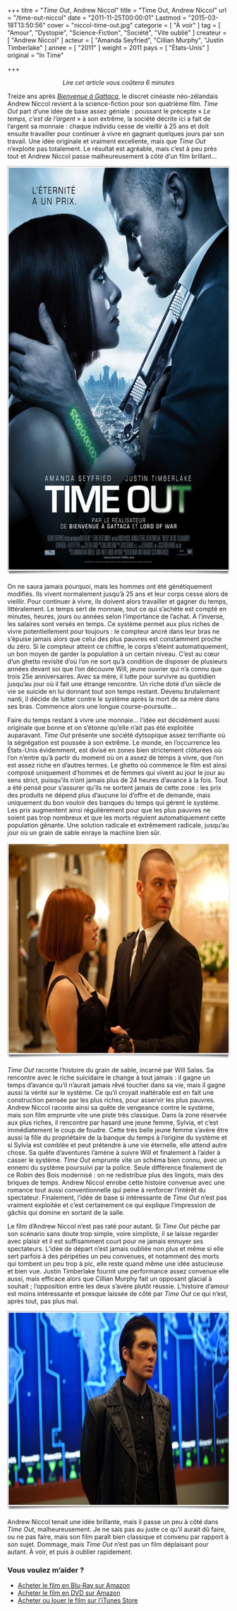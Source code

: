 +++
titre = "<em>Time Out</em>, Andrew Niccol"
title = "Time Out, Andrew Niccol"
url = "/time-out-niccol"
date = "2011-11-25T00:00:01"
Lastmod = "2015-03-18T13:50:56"
cover = "niccol-time-out.jpg"
categorie = [ "À voir" ]
tag = [ "Amour", "Dystopie", "Science-Fiction", "Société", "Vite oublié" ]
createur = [ "Andrew Niccol" ]
acteur = [ "Amanda Seyfried", "Cillian Murphy", "Justin Timberlake" ]
annee = [ "2011" ]
weight = 2011
pays = [ "États-Unis" ]
original = "In Time"

+++

<div style="text-align: center;"><em>Lire cet article vous coûtera 6 minutes</em></div>
<p>Treize ans après <em><a href="http://voiretmanger.fr/2011/07/31/bienvenue-a-gattaca-niccol/">Bienvenue à Gattaca</a></em>, le discret cinéaste néo-zélandais Andrew Niccol revient à la science-fiction pour son quatrième film. <em>Time Out</em> part d&rsquo;une idée de base assez géniale : poussant le précepte &laquo;&nbsp;<em>Le temps, c&rsquo;est de l&rsquo;argent</em>&nbsp;&raquo; à son extrême, la société décrite ici a fait de l&rsquo;argent sa monnaie : chaque individu cesse de vieillir à 25 ans et doit ensuite travailler pour continuer à vivre en gagnant quelques jours par son travail. Une idée originale et vraiment excellente, mais que <em>Time Out</em> n&rsquo;exploite pas totalement. Le résultat est agréable, mais c&rsquo;est à peu près tout et Andrew Niccol passe malheureusement à côté d&rsquo;un film brillant…</p>
<a href="http://www.allocine.fr/film/fichefilm_gen_cfilm=180314.html"><img class="aligncenter" style="border-style: initial; border-color: initial; border-width: 0px;" src="time-out-niccol.jpg" alt="Time out niccol" width="690" height="927" border="0" /></a>
<p>On ne saura jamais pourquoi, mais les hommes ont été génétiquement modifiés. Ils vivent normalement jusqu&rsquo;à 25 ans et leur corps cesse alors de vieillir. Pour continuer à vivre, ils doivent alors travailler et gagner du temps, littéralement. Le temps sert de monnaie, tout ce qui s&rsquo;achète est compté en minutes, heures, jours ou années selon l&rsquo;importance de l&rsquo;achat. À l&rsquo;inverse, les salaires sont versés en temps. Ce système permet aux plus riches de vivre potentiellement pour toujours : le compteur ancré dans leur bras ne s&rsquo;épuise jamais alors que celui des plus pauvres est constamment proche du zéro. Si le compteur atteint ce chiffre, le corps s&rsquo;éteint automatiquement, un bon moyen de garder la population à un certain niveau. C&rsquo;est au cœur d&rsquo;un ghetto revisité d&rsquo;où l&rsquo;on ne sort qu&rsquo;à condition de disposer de plusieurs années devant soi que l&rsquo;on découvre Will, jeune ouvrier qui n&rsquo;a connu que trois 25e anniversaires. Avec sa mère, il lutte pour survivre au quotidien jusqu&rsquo;au jour où il fait une étrange rencontre. Un riche doté d&rsquo;un siècle de vie se suicide en lui donnant tout son temps restant. Devenu brutalement nanti, il décide de lutter contre le système après la mort de sa mère dans ses bras. Commence alors une longue course-poursuite…</p>
<p>Faire du temps restant à vivre une monnaie… l&rsquo;idée est décidément aussi originale que bonne et on s&rsquo;étonne qu&rsquo;elle n&rsquo;ait pas été exploitée auparavant. <em>Time Out</em> présente une société dytsopique assez terrifiante où la ségrégation est poussée à son extrême. Le monde, en l&rsquo;occurrence les États-Unis évidemment, est divisé en zones bien strictement clôturées où l&rsquo;on n&rsquo;entre qu&rsquo;à partir du moment où on a assez de temps à vivre, que l&rsquo;on est assez riche en d&rsquo;autres termes. Le ghetto où commence le film est ainsi composé uniquement d&rsquo;hommes et de femmes qui vivent au jour le jour au sens strict, puisqu&rsquo;ils n&rsquo;ont jamais plus de 24 heures d&rsquo;avance à la fois. Tout a été pensé pour s&rsquo;assurer qu&rsquo;ils ne sortent jamais de cette zone : les prix des produits ne dépend plus d&rsquo;aucune loi d&rsquo;offre et de demande, mais uniquement du bon vouloir des banques du temps qui gèrent le système. Les prix augmentent ainsi régulièrement pour que les plus pauvres ne soient pas trop nombreux et que les morts régulent automatiquement cette population gênante. Une solution radicale et extrêmement radicale, jusqu&rsquo;au jour où un grain de sable enraye la machine bien sûr.</p>
<img class="aligncenter" style="border-style: initial; border-color: initial; border-width: 0px;" src="time-out-timberlake-seyfried.jpg" alt="Time out timberlake seyfried" width="690" height="490" border="0" />
<p><em>Time Out</em> raconte l&rsquo;histoire du grain de sable, incarné par Will Salas. Sa rencontre avec le riche suicidaire le change à tout jamais : il gagne un temps d&rsquo;avance qu&rsquo;il n&rsquo;aurait jamais rêvé toucher dans sa vie, mais il gagne aussi la vérité sur le système. Ce qu&rsquo;il croyait inaltérable est en fait une construction pensée par les plus riches, pour asservir les plus pauvres. Andrew Niccol raconte ainsi sa quête de vengeance contre le système, mais son film emprunte vite une piste très classique. Dans la zone réservée aux plus riches, il rencontre par hasard une jeune femme, Sylvia, et c&rsquo;est immédiatement le coup de foudre. Cette très belle jeune femme s&rsquo;avère être aussi la fille du propriétaire de la banque du temps à l&rsquo;origine du système et si Sylvia est comblée et peut prétendre à une vie éternelle, elle attend autre chose. Sa quête d&rsquo;aventures l&rsquo;amène à suivre Will et finalement à l&rsquo;aider à casser le système. <em>Time Out</em> emprunte vite un schéma bien connu, avec un ennemi du système poursuivi par la police. Seule différence finalement de ce Robin des Bois modernisé : on ne redistribue plus des lingots, mais des briques de temps. Andrew Niccol enrobe cette histoire convenue avec une romance tout aussi conventionnelle qui peine à renforcer l&rsquo;intérêt du spectateur. Finalement, l&rsquo;idée de base si intéressante de <em>Time Out</em> n&rsquo;est pas vraiment exploitée et c&rsquo;est certainement ce qui explique l&rsquo;impression de gâchis qui domine en sortant de la salle.</p>
<p>Le film d&rsquo;Andrew Niccol n&rsquo;est pas raté pour autant. Si <em>Time Out</em> pèche par son scénario sans doute trop simple, voire simpliste, il se laisse regarder avec plaisir et il est suffisamment court pour ne jamais ennuyer ses spectateurs. L&rsquo;idée de départ n&rsquo;est jamais oubliée non plus et même si elle sert parfois à des péripéties un peu convenues, et notamment des morts qui tombent un peu trop à pic, elle reste quand même une idée astucieuse et bien vue. Justin Timberlake fournit une performance assez convenue elle aussi, mais efficace alors que Cillian Murphy fait un opposant glacial à souhait ; l&rsquo;opposition entre les deux s&rsquo;avère plutôt réussie. L&rsquo;histoire d&rsquo;amour est moins intéressante et presque laissée de côté par <em>Time Out</em> ce qui n&rsquo;est, après tout, pas plus mal.</p>
<img class="aligncenter" style="border-style: initial; border-color: initial; border-width: 0px;" src="time-out-murphy.jpg" alt="Time out murphy" width="690" height="452" border="0" />
<p>Andrew Niccol tenait une idée brillante, mais il passe un peu à côté dans <em>Time Out</em>, malheureusement. Je ne sais pas au juste ce qu&rsquo;il aurait dû faire, ou ne pas faire, mais son film paraît bien classique et convenu par rapport à son sujet. Dommage, mais <em>Time Out</em> n&rsquo;est pas un film déplaisant pour autant. À voir, et puis à oublier rapidement.</p>
<div class="amazon">
<h3>Vous voulez m&rsquo;aider ?</h3>
<ul>
<li><a href="http://www.amazon.fr/gp/product/B006UKB1XY/ref=as_li_ss_tl?ie=UTF8&#038;tag=leblogdenic07-21&#038;linkCode=as2&#038;camp=1642&#038;creative=19458&#038;creativeASIN=B006UKB1XY">Acheter le film en Blu-Ray sur Amazon</a></li>
<li><a href="http://www.amazon.fr/gp/product/B006FG4UZO/ref=as_li_ss_tl?ie=UTF8&#038;tag=leblogdenic07-21&#038;linkCode=as2&#038;camp=1642&#038;creative=19458&#038;creativeASIN=B006FG4UZO">Acheter le film en DVD sur Amazon</a></li>
<li><a href="https://itunes.apple.com/fr/movie/time-out/id490060186">Acheter ou louer le film sur l&rsquo;iTunes Store</a></li>
</ul>
</div>

